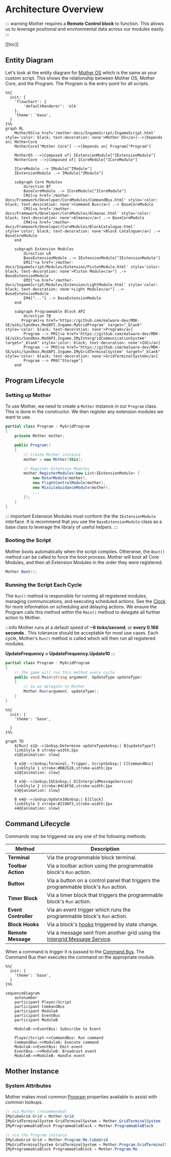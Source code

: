 # Architecture Overview

::: warning
Mother requires a **Remote Control block** to function.  This allows us to leverage positional and environmental data across our modules easily.
:::

[[toc]]
<!-- 1. Domain diagram showing commands/routines, events & general lifecyle, remote control block -->
 
## Entity Diagram

Let's look at the entity diagram for [Mother OS](../../../IngameScript/IngameScript.md) which is the same as your custom script.  This shows the relationship between Mother OS, Mother Core, and the Program.  The Program is the entry point for all scripts.

  <!-- MotherOS["Mother OS"] e1@==> |Depends on| MotherCore
    e1@{animation: slow} -->



<!-- https://mermaid.js.org/config/theming.html#theme-variables -->
```mermaid
%%{
  init: {
    'flowchart': {
        'defaultRenderer': 'elk'
    },
    'theme': 'base',
  }
}%%
graph RL
    MotherOS[<a href='/mother-docs/IngameScript/IngameScript.html' style='color: black; text-decoration: none'>Mother OS</a>]-->|Depends on| MotherCore
    MotherCore["Mother Core"] -->|Depends on| Program["Program"]

    MotherOS -->|Composed of| IExtensionModule["IExtensionModule"]
    MotherCore -->|Composed of| ICoreModule["ICoreModule"]
    
    ICoreModule .-> IModule["IModule"]
    IExtensionModule .-> IModule["IModule"]

    subgraph Core Modules
        direction BT
        BaseCoreModule .-> ICoreModule["ICoreModule"]
        CM2[<a href='/mother-docs/Framework/Developer/CoreModules/CommandBus.html' style='color: black; text-decoration: none'>Command Bus</a>] .-> BaseCoreModule
        CM3[<a href='/mother-docs/Framework/Developer/CoreModules/Almanac.html' style='color: black; text-decoration: none'>Almanac</a>] .-> BaseCoreModule
        CM4[<a href='/mother-docs/Framework/Developer/CoreModules/BlockCatalogue.html' style='color: black; text-decoration: none'>Block Catalogue</a>] .-> BaseCoreModule
    end

    subgraph Extension Modules
        direction LR
        BaseExtensionModule .-> IExtensionModule["IExtensionModule"]
        EM1["<a href='/mother-docs/IngameScript/Modules/Extension/PistonModule.html' style='color: black; text-decoration: none'>Piston Module</a>"] .-> BaseExtensionModule
        EM3["<a href='/mother-docs/IngameScript/Modules/Extension/LightModule.html' style='color: black; text-decoration: none'>Light Module</a>"] .-> BaseExtensionModule
        EM4["..."] .-> BaseExtensionModule
    end

    subgraph Programmable Block API
        direction TB
       Program[<a href='https://github.com/malware-dev/MDK-SE/wiki/Sandbox.ModAPI.Ingame.MyGridProgram' target="_blank" style='color: black; text-decoration: none'>Program</a>]
        Program --> PM1[<a href='https://github.com/malware-dev/MDK-SE/wiki/Sandbox.ModAPI.Ingame.IMyIntergridCommunicationSystem' target="_blank" style='color: black; text-decoration: none'>IGC</a>]
        Program --> PM3[<a href='https://github.com/malware-dev/MDK-SE/wiki/Sandbox.ModAPI.Ingame.IMyGridTerminalSystem' target="_blank" style='color: black; text-decoration: none'>GridTerminalSystem</a>]
        Program --> PM4["Storage"]
    end 
```

## Program Lifecycle

### Setting up Mother   
To use Mother, we need to create a `Mother` instance in our `Program` class. This is done in the constructor. We then register any extension modules we want to use.

```csharp title="Program.cs"
partial class Program : MyGridProgram
{
    private Mother mother;

    public Program()
    {
        // Create Mother instance
        mother = new Mother(this);

        // Register Extension Modules
        mother.RegisterModules(new List<IExtensionModule> { 
            new RotorModule(mother),
            new FlightControlModule(mother),
            new MissileGuidanceModule(mother),
            ...
        });
    }
}
```

::: important
Extension Modules must conform the the `IExtensionModule` interface. It is recommend that you use the `BaseExtensionModule` class as a base class to leverage the library of useful helpers.
:::

### Booting the Script
Mother boots automatically when the script compiles.  Otherwise, the `Boot()` method can be called to force the boot process. Mother will boot all Core Modules, and then all Extension Modules in the order they were registered.

```csharp
Mother.Boot();
```

### Running the Script Each Cycle

The `Run()` method is responsible for running all registered modules, managing communications, and executing scheduled actions. See the [Clock](../CoreModules/Clock.md) for more information on scheduling and delaying actions. We ensure the Program calls this method within the `Main()` method to delegate all further action to Mother.

:::info
Mother runs at a default speed of **~6 ticks/second**, or **every 0.166 seconds** . This tolerance should be acceptable for most use cases. Each cycle, Mother's `Run()` method is called which will then run all registered modules.

**UpdateFrequency = UpdateFrequency.Update10**
:::


```csharp title="Program.cs"
partial class Program : MyGridProgram
{
    // The game will run this method every cycle
    public void Main(string argument, UpdateType updateType)
    {
        // So we delegate to Mother
        Mother.Run(argument, updateType);
    }
}
```

```mermaid
%%{
  init: {
    'theme': 'base',
   
  }
}%%

graph TD
    A[Run] e1@-->|&nbsp;Determine updateType&nbsp;| B{updateType?}
    linkStyle 0 stroke-width:2px
    e1@{animation: slow}

    B e2@-->|&nbsp;Terminal, Trigger, Script&nbsp;| C[CommandBus]
    linkStyle 1 stroke:#BB2528,stroke-width:2px
    e2@{animation: slow}

    B e3@-->|&nbsp;IGC&nbsp;| D[IntergridMessageService]
    linkStyle 2 stroke:#4CAF50,stroke-width:2px
    e3@{animation: slow}

    B e4@-->|&nbsp;Update10&nbsp;| E[Clock]
    linkStyle 3 stroke:#2196F3,stroke-width:2px
    e4@{animation: slow}
```

## Command Lifecycle

Commands may be triggered via any one of the following methods:

|Method | Description |
|---|---|
| **Terminal** | Via the programmable block terminal. |
| **Toolbar Action** | Via a toolbar action using the programmable block's `Run` action. |
| **Button** | Via a button on a control panel that triggers the programmable block's `Run` action. |
| **Timer Block** | Via a timer block that triggers the programmable block's `Run` action. |
| **Event Controller** | Via an event trigger which runs the programmable block's `Run` action. |
| **Block Hooks** | Via a block's [hooks](../CoreModules/BlockCatalogue.md#hooks) triggered by state change. |
| **Remote Message** | Via a message sent from another grid using the [Intergrid Message Service](../CoreModules/IntergridMessageService.md). |

When a command is trigger it is passed to the [Command Bus](../CoreModules/CommandBus.md).  The Command Bus then executes the command on the appropriate module.

```mermaid
%%{
  init: {
    'theme': 'base',
  }
}%%

sequenceDiagram
    autonumber
    participant Player/Script
    participant CommandBus
    participant ModuleA
    participant EventBus
    participant ModuleB

    ModuleB->>EventBus: Subscribe to Event

    Player/Script->>CommandBus: Run command
    CommandBus->>ModuleA: Execute command
    ModuleA->>EventBus: Emit event
    EventBus-->>ModuleB: Broadcast event
    ModuleB->>ModuleB: Handle event
```

## Mother Instance

### System Attributes
Mother makes most common [Program](https://github.com/malware-dev/MDK-SE/wiki/Sandbox.ModAPI.Ingame.MyGridProgram) properties available to assist with common lookups.

```csharp title="MissileGuidanceModule.cs"
// via Mother (recommended)
IMyCubeGrid Grid = Mother.Grid
IMyGridTerminalSystem GridTerminalSystem = Mother.GridTerminalSystem
IMyProgrammableBlock ProgrammableBlock = Mother.ProgrammableBlock

// via the Program instance
IMyCubeGrid Grid = Mother.Program.Me.CubeGrid
IMyGridTerminalSystem GridTerminalSystem = Mother.Program.GridTerminalSystem
IMyProgrammableBlock ProgrammableBlock = Mother.Program.Me
```